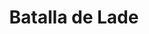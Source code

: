 ﻿---
title: "Batalla de Lade"
permalink: periodes_11.html
layout: periode
dataInici: -494
sidebar: periodes
pares:
  - id: 12
    title: "Revuelta jónica"
    dataInici: "(-499)"
    dataFi: "(-494)"

fills:
jocsPrincipals:
jocsEscenaris:
jocsEpoca:
  - title: "War Galley"
    bggId: 1894
    escenari: "Lade"

jocsEpocaEscenaris:
---
